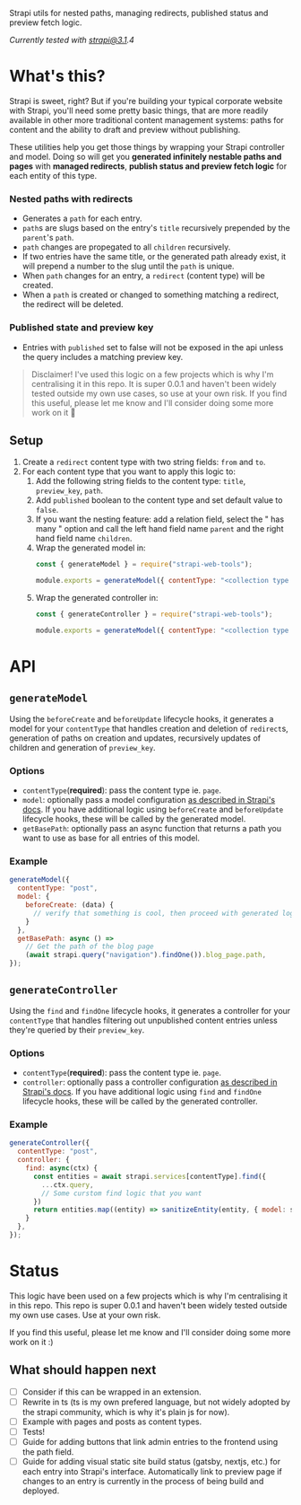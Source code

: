 Strapi utils for nested paths, managing redirects, published status and preview fetch logic.

_Currently tested with strapi@3.1.4_

# What's this?

Strapi is sweet, right? But if you're building your typical corporate website with Strapi, you'll need some pretty basic things, that are more readily available in other more traditional content management systems: paths for content and the ability to draft and preview without publishing.

These utilities help you get those things by wrapping your Strapi controller and model. Doing so will get you **generated infinitely nestable paths and pages** with **managed redirects**, **publish status and preview fetch logic** for each entity of this type.

### Nested paths with redirects
- Generates a `path` for each entry.
- `path`s are slugs based on the entry's `title` recursively prepended by the `parent`'s `path`.
- `path` changes are propegated to all `children` recursively.
- If two entries have the same title, or the generated path already exist, it will prepend a number to the slug until the `path` is unique.
- When `path` changes for an entry, a `redirect` (content type) will be created.
- When a `path` is created or changed to something matching a redirect, the redirect will be deleted.

### Published state and preview key
- Entries with `published` set to false will not be exposed in the api unless the query includes a matching preview key.

> Disclaimer! I've used this logic on a few projects which is why I'm centralising it in this repo. It is super 0.0.1 and haven't been widely tested outside my own use cases, so use at your own risk. If you find this useful, please let me know and I'll consider doing some more work on it 🙏

## Setup
1. Create a `redirect` content type with two string fields: `from` and `to`.
2. For each content type that you want to apply this logic to:
    1. Add the following string fields to the content type: `title`, `preview_key`, `path`.
    2. Add `published` boolean to the content type and set default value to `false`.
    3. If you want the nesting feature: add a relation field, select the "<Type> has many <Types>" option and call the left hand field name `parent` and the right hand field name `children`.
    4. Wrap the generated model in:
        ```js
        const { generateModel } = require("strapi-web-tools");

        module.exports = generateModel({ contentType: "<collection type name ie. 'page'>" });
        ```
    5. Wrap the generated controller in:
        ```js
        const { generateController } = require("strapi-web-tools");

        module.exports = generateModel({ contentType: "<collection type name ie. 'post'>" });
        ```

# API

## `generateModel`
Using the `beforeCreate` and `beforeUpdate` lifecycle hooks, it generates a model for your `contentType` that handles creation and deletion of `redirect`s, generation of paths on creation and updates, recursively updates of children and generation of `preview_key`.

### Options
- `contentType`(**required**): pass the content type ie. `page`.
- `model`: optionally pass a model configuration [as described in Strapi's docs](https://strapi.io/documentation/v3.x/concepts/models.html#lifecycle-hooks). If you have additional logic using `beforeCreate` and `beforeUpdate` lifecycle hooks, these will be called by the generated model.
- `getBasePath`: optionally pass an async function that returns a path you want to use as base for all entries of this model.

### Example
```js
generateModel({
  contentType: "post",
  model: {
    beforeCreate: (data) {
      // verify that something is cool, then proceed with generated logic.
    }
  },
  getBasePath: async () =>
    // Get the path of the blog page
    (await strapi.query("navigation").findOne()).blog_page.path,
});
```

## `generateController`
Using the `find` and `findOne` lifecycle hooks, it generates a controller for your `contentType` that handles filtering out unpublished content entries unless they're queried by their `preview_key`.

### Options
- `contentType`(**required**): pass the content type ie. `page`.
- `controller`: optionally pass a controller configuration [as described in Strapi's docs](https://strapi.io/documentation/v3.x/concepts/controllers.html#core-controllers). If you have additional logic using `find` and `findOne` lifecycle hooks, these will be called by the generated controller.


### Example
```js
generateController({
  contentType: "post",
  controller: {
    find: async(ctx) {
      const entities = await strapi.services[contentType].find({
        ...ctx.query,
        // Some curstom find logic that you want
      })
      return entities.map((entity) => sanitizeEntity(entity, { model: strapi.models.post }));
    }
  },
});
```

# Status
This logic have been used on a few projects which is why I'm centralising it in this repo. This repo is super 0.0.1 and haven't been widely tested outside my own use cases. Use at your own risk.

If you find this useful, please let me know and I'll consider doing some more work on it :)

## What should happen next
- [ ] Consider if this can be wrapped in an extension.
- [ ] Rewrite in ts (ts is my own prefered language, but not widely adopted by the strapi community, which is why it's plain js for now).
- [ ] Example with pages and posts as content types.
- [ ] Tests!
- [ ] Guide for adding buttons that link admin entries to the frontend using the path field.
- [ ] Guide for adding visual static site build status (gatsby, nextjs, etc.) for each entry into Strapi's interface. Automatically link to preview page if changes to an entry is currently in the process of being build and deployed.